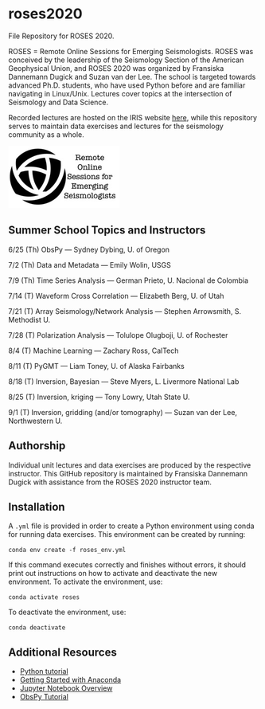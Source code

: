 # roses2020

File Repository for ROSES 2020.

ROSES = Remote Online Sessions for Emerging Seismologists. ROSES was conceived by the leadership of the Seismology Section of the American Geophysical Union, and ROSES 2020 was organized by Fransiska Dannemann Dugick and Suzan van der Lee. The school is targeted towards advanced Ph.D. students, who have used Python before and are familiar navigating in Linux/Unix. Lectures cover topics at the intersection of Seismology and Data Science.

Recorded lectures are hosted on the IRIS website [here](https://www.iris.edu/hq/inclass/course/roses), while this repository serves to maintain data exercises and lectures for the seismology community as a whole.

![Test Image 1](https://github.com/fdannemanndugick/roses2020/blob/master/roses_logo.jpg)

## Summer School Topics and Instructors
6/25 (Th) ObsPy — Sydney Dybing, U. of Oregon

7/2 (Th) Data and Metadata — Emily Wolin, USGS

7/9 (Th) Time Series Analysis — German Prieto, U. Nacional de Colombia

7/14 (T) Waveform Cross Correlation — Elizabeth Berg, U. of Utah

7/21 (T) Array Seismology/Network Analysis — Stephen Arrowsmith, S. Methodist U.

7/28 (T) Polarization Analysis — Tolulope Olugboji, U. of Rochester

8/4 (T) Machine Learning — Zachary Ross, CalTech

8/11 (T) PyGMT — Liam Toney, U. of Alaska Fairbanks

8/18 (T) Inversion, Bayesian — Steve Myers, L. Livermore National Lab

8/25 (T) Inversion, kriging — Tony Lowry, Utah State U.

9/1 (T) Inversion, gridding (and/or tomography) — Suzan van der Lee, Northwestern U.

## Authorship
Individual unit lectures and data exercises are produced by the respective instructor.  This GitHub repository is maintained by Fransiska Dannemann Dugick with assistance from the ROSES 2020 instructor team.

## Installation
A `.yml` file is provided in order to create a Python environment using conda for running data exercises.  This environment can be created by running:
```
conda env create -f roses_env.yml
```

If this command executes correctly and finishes without errors, it should print out instructions on how to activate and deactivate the new environment. To activate the environment, use:
```
conda activate roses
```
To deactivate the environment, use:
```
conda deactivate
```

## Additional Resources
* [Python tutorial](https://docs.python.org/3/tutorial/index.html)
* [Getting Started with Anaconda](https://docs.anaconda.com/anaconda/user-guide/getting-started/)
* [Jupyter Notebook Overview](https://jupyter-notebook.readthedocs.io/en/stable/)
* [ObsPy Tutorial](https://docs.obspy.org/tutorial/)
